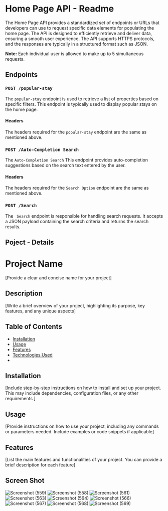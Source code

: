 # Home Page API - Readme

The Home Page API provides a standardized set of endpoints or URLs that developers can use to request specific data elements for populating the home page. The API is designed to efficiently retrieve and deliver data, ensuring a smooth user experience. The API supports HTTPS protocols, and the responses are typically in a structured format such as JSON.



**Note:** Each individual user is allowed to make up to 5 simultaneous requests.

## Endpoints

### `POST /popular-stay`

The `popular-stay` endpoint is used to retrieve a list of properties based on specific filters. This endpoint is typically used to display popular stays on the home page.

#### Headers

The headers required for the `popular-stay` endpoint are the same as mentioned above.

### `POST /Auto-Completion Search`

The `Auto-Completion Search` This endpoint provides auto-completion suggestions based on the search text entered by the user.

#### Headers

The headers required for the `Search Option` endpoint are the same as mentioned above.

### `POST /Search`

The ` Search`  endpoint is responsible for handling search requests. It accepts a JSON payload containing the search criteria and returns the search results.


## Poject - Details

# Project Name

[Provide a clear and concise name for your project]

## Description

[Write a brief overview of your project, highlighting its purpose, key features, and any unique aspects]

## Table of Contents

- [Installation](#installation)
- [Usage](#usage)
- [Features](#features)
- [Technologies Used](#technologies-used)
-

## Installation

[Include step-by-step instructions on how to install and set up your project. This may include dependencies, configuration files, or any other requirements ]

## Usage

[Provide instructions on how to use your project, including any commands or parameters needed. Include examples or code snippets if applicable]

## Features

[List the main features and functionalities of your project. You can provide a brief description for each feature]

## Screen Shot

![Screenshot (559)](https://github.com/harshsingh11-cyber/mytravely/assets/65847214/9644ac4e-71ce-478d-8ee8-71a4c70ac283)
![Screenshot (558)](https://github.com/harshsingh11-cyber/mytravely/assets/65847214/76549eea-8685-48d2-b788-09ad36bf1317)
![Screenshot (561)](https://github.com/harshsingh11-cyber/mytravely/assets/65847214/67987dc8-89d7-4f1a-bdf3-19404b4363c9)
![Screenshot (563)](https://github.com/harshsingh11-cyber/mytravely/assets/65847214/ce5d55ed-c876-44ef-9870-f4725171c4f5)
![Screenshot (564)](https://github.com/harshsingh11-cyber/mytravely/assets/65847214/a003e5fa-0973-43dc-8169-f88dce2ae9b2)
![Screenshot (566)](https://github.com/harshsingh11-cyber/mytravely/assets/65847214/2c3db271-c011-4e40-b992-18fadfe7be15)
![Screenshot (567)](https://github.com/harshsingh11-cyber/mytravely/assets/65847214/c6768fad-a0c3-41da-98ef-e172a448c13d)
![Screenshot (568)](https://github.com/harshsingh11-cyber/mytravely/assets/65847214/e728655d-4cfe-4122-b369-366214bfdd29)
![Screenshot (569)](https://github.com/harshsingh11-cyber/mytravely/assets/65847214/01c6c14d-6a34-42d5-baf2-3a6168004fee)









